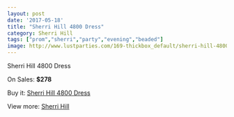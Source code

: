 ```yaml
---
layout: post
date: '2017-05-18'
title: "Sherri Hill 4800 Dress"
category: Sherri Hill
tags: ["prom","sherri","party","evening","beaded"]
image: http://www.lustparties.com/169-thickbox_default/sherri-hill-4800-dress.jpg
---
```

Sherri Hill 4800 Dress

On Sales: **$278**
<a href="https://www.lustparties.com/en/sherri-hill/58-sherri-hill-4800-dress.html"><amp-img layout="responsive" width="600" height="600" src="//www.lustparties.com/169-thickbox_default/sherri-hill-4800-dress.jpg" alt="Sherri Hill 4800 Dress 0" /></a>
<a href="https://www.lustparties.com/en/sherri-hill/58-sherri-hill-4800-dress.html"><amp-img layout="responsive" width="600" height="600" src="//www.lustparties.com/170-thickbox_default/sherri-hill-4800-dress.jpg" alt="Sherri Hill 4800 Dress 1" /></a>

Buy it: [Sherri Hill 4800 Dress](https://www.lustparties.com/en/sherri-hill/58-sherri-hill-4800-dress.html "Sherri Hill 4800 Dress")

View more: [Sherri Hill](https://www.lustparties.com/en/2-sherri-hill "Sherri Hill")